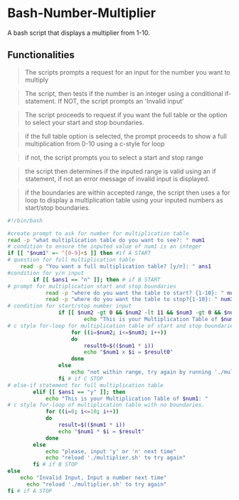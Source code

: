 # Bash-Number-Multiplier

A bash script that displays a multiplier from 1-10.

## Functionalities

> The scripts prompts a request for an input for the number you want to multiply

> The script, then tests if the number is an integer using a conditional if-statement. If NOT, the script prompts an 'Invalid input'

> The script proceeds to request if you want the full table or the option to select your start and stop boundaries.

> if the full table option is selected, the prompt proceeds to show a full multiplication from 0-10 using a c-style for loop

> if not, the script prompts you to select a start and stop range

> the script then determines if the inputed range is valid using an if statement, if not an error message of invalid input is displayed.

> if the boundaries are within accepted range, the script then uses a for loop to display a multiplication table using your inputed numbers as start/stop boundaries.

```bash
#!/bin/bash

#create prompt to ask for number for multiplication table
read -p "what multiplication table do you want to see?: " num1
# condition to ensure the inputed value of num1 is an integer
if [[ "$num1" =~ ^[0-9]+$ ]] then #if A START
# question for full multiplication table
	read -p "You want a full multiplication table? [y/n]: " ans1
#condition for y/n input
		if [[ $ans1 == "n" ]]; then # if B START
# prompt for multiplication start and stop boundaries
			read -p "where do you want the table to start? {1-10}: " num2
			read -p "where do you want the table to stop?{1-10}: " num3
# condition for start/stop number input
				if [[ $num2 -gt 0 && $num2 -lt 11 && $num3 -gt 0 && $num2 -lt 11 && $num3>=$num2 ]]; then # if C START
						echo "This is your Multiplication Table of $num1 from $num2 to $num3: "
# c style for-loop for multiplication table of start and stop boundaries
					for ((i=$num2; i<=$num3; i++))
					do
						result0=$(($num1 * i))
						echo "$num1 x $i = $result0"
					done
				else
					echo "not within range, try again by running './multiplier.sh'"
				fi # if C STOP
# else-if statement for full multiplication table
		elif [[ $ans1 == "y" ]]; then
			echo "This is your Multiplication Table of $num1: "
# c style for-loop of multiplication table with no boundaries.
			for ((i=0; i<=10; i++))
			do
				result=$(($num1 * i))
				echo "$num1 * $i = $result"
			done
		else
			echo "please, input 'y' or 'n' next time"
			echo "reload './multiplier.sh' to try again"
		fi # if B STOP
else
	echo "Invalid Input, Input a number next time"
	  echo "reload './multiplier.sh' to try again"
fi # if A STOP
```
